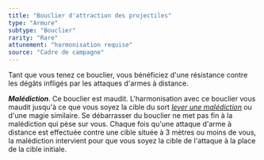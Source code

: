 ```yaml
---
title: "Bouclier d'attraction des projectiles"
type: "Armure"
subtype: "Bouclier"
rarity: "Rare"
attunement: "harmonisation requise"
source: "Cadre de campagne"
---
```

Tant que vous tenez ce bouclier, vous bénéficiez d'une résistance contre les dégâts infligés par les attaques d'armes à distance.

***Malédiction***. Ce bouclier est maudit. L'harmonisation avec ce bouclier vous maudit jusqu'à ce que vous soyez la cible du sort [_lever une malédiction_](/grimoire/lever-une-malediction) ou d'une magie similaire. Se débarrasser du bouclier ne met pas fin à la malédiction qui pèse sur vous. Chaque fois qu'une attaque d'arme à distance est effectuée contre une cible située à 3 mètres ou moins de vous, la malédiction intervient pour que vous soyez la cible de l'attaque à la place de la cible initiale.

